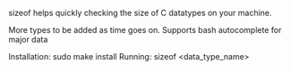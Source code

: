 sizeof helps quickly checking the size of C datatypes on your machine.

More types to be added as time goes on. 
Supports bash autocomplete for major data 

Installation: sudo make install
Running: sizeof <data_type_name>

